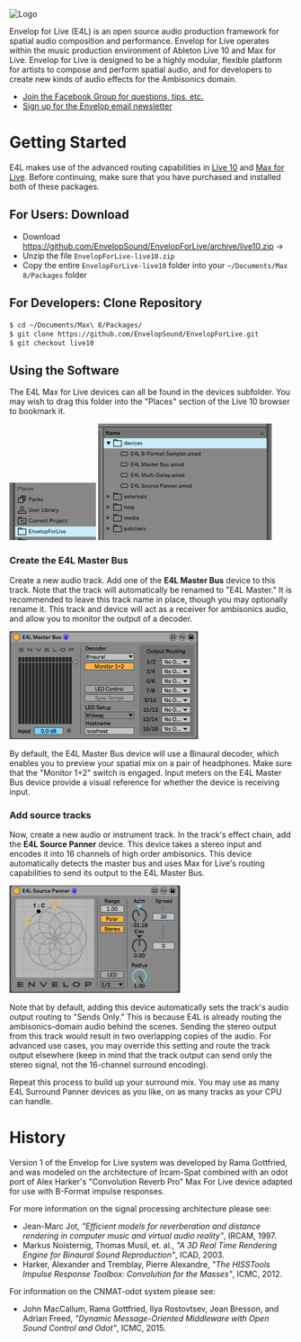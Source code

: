 ![Logo](media/201610_E4L_logo.png)

Envelop for Live (E4L) is an open source audio production framework for spatial audio composition and performance. Envelop for Live operates within the music production environment of Ableton Live 10 and Max for Live. Envelop for Live is designed to be a highly modular, flexible platform for artists to compose and perform spatial audio, and for developers to create new kinds of audio effects for the Ambisonics domain.

* [Join the Facebook Group for questions, tips, etc.](https://www.facebook.com/groups/E4LUsers)
* [Sign up for the Envelop email newsletter](http://www.envelop.us/connect/)

# Getting Started

E4L makes use of the advanced routing capabilities in [Live 10](https://www.ableton.com/en/live/) and [Max for Live](https://www.ableton.com/en/live/max-for-live/). Before continuing, make sure that you have purchased and installed both of these packages.

## For Users: Download

* Download https://github.com/EnvelopSound/EnvelopForLive/archive/live10.zip &rarr;
* Unzip the file `EnvelopForLive-live10.zip`
* Copy the entire `EnvelopForLive-live10` folder into your `~/Documents/Max 8/Packages` folder

## For Developers: Clone Repository

```Shell
$ cd ~/Documents/Max\ 8/Packages/
$ git clone https://github.com/EnvelopSound/EnvelopForLive.git
$ git checkout live10
```

## Using the Software

The E4L Max for Live devices can all be found in the devices subfolder. You may wish to drag this folder into the "Places" section of the Live 10 browser to bookmark it.

![Places](/doc/EnvelopForLive-Places.png) ![Browser](/doc/EnvelopForLive-devices.png)

### Create the E4L Master Bus

Create a new audio track. Add one of the **E4L Master Bus** device to this track. Note that the track will automatically be renamed to "E4L Master." It is recommended to leave this track name in place, though you may optionally rename it. This track and device will act as a receiver for ambisonics audio, and allow you to monitor the output of a decoder.

![E4L Master Bus](/doc/E4L-Master-Bus.png)

By default, the E4L Master Bus device will use a Binaural decoder, which enables you to preview your spatial mix on a pair of headphones. Make sure that the "Monitor 1+2" switch is engaged. Input meters on the E4L Master Bus device provide a visual reference for whether the device is receiving input.

### Add source tracks

Now, create a new audio or instrument track. In the track's effect chain, add the **E4L Source Panner** device. This device takes a stereo input and encodes it into 16 channels of high order ambisonics. This device automatically detects the master bus and uses Max for Live's routing capabilities to send its output to the E4L Master Bus.

![E4L Source Panner](/doc/E4L-Source-Panner.png)

Note that by default, adding this device automatically sets the track's audio output routing to "Sends Only." This is because E4L is already routing the ambisonics-domain audio behind the scenes. Sending the stereo output from this track would result in two overlapping copies of the audio. For advanced use cases, you may override this setting and route the track output elsewhere (keep in mind that the track output can send only the stereo signal, not the 16-channel surround encoding).

Repeat this process to build up your surround mix. You may use as many E4L Surround Panner devices as you like, on as many tracks as your CPU can handle.

# History

Version 1 of the Envelop for Live system was developed by Rama Gottfried, and was modeled on the architecture of Ircam-Spat combined with an odot port of Alex Harker's "Convolution Reverb Pro" Max For Live device adapted for use with B-Format impulse responses.

For more information on the signal processing architecture please see:
* Jean-Marc Jot, *"Efficient models for reverberation and distance rendering in computer music and virtual audio reality"*, IRCAM, 1997.
* Markus Noisternig, Thomas Musil, et. al., *"A 3D Real Time Rendering Engine for Binaural Sound Reproduction"*, ICAD, 2003.
* Harker, Alexander and Tremblay, Pierre Alexandre, *"The HISSTools Impulse Response Toolbox: Convolution for the Masses"*, ICMC, 2012.

For information on the CNMAT-odot system please see:
* John MacCallum, Rama Gottfried, Ilya Rostovtsev, Jean Bresson, and Adrian Freed, *"Dynamic Message-Oriented Middleware with Open Sound Control and Odot"*, ICMC, 2015.

